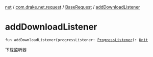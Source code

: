 [net](../../index.md) / [com.drake.net.request](../index.md) / [BaseRequest](index.md) / [addDownloadListener](./add-download-listener.md)

# addDownloadListener

`fun addDownloadListener(progressListener: `[`ProgressListener`](../-progress-listener/index.md)`): `[`Unit`](https://kotlinlang.org/api/latest/jvm/stdlib/kotlin/-unit/index.html)

下载监听器

